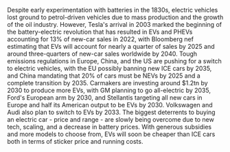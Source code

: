 Despite early experimentation with batteries in the 1830s, electric vehicles lost ground to petrol-driven vehicles due to mass production and the growth of the oil industry. However, Tesla's arrival in 2003 marked the beginning of the battery-electric revolution that has resulted in EVs and PHEVs accounting for 13% of new-car sales in 2022, with Bloomberg nef estimating that EVs will account for nearly a quarter of sales by 2025 and around three-quarters of new-car sales worldwide by 2040. Tough emissions regulations in Europe, China, and the US are pushing for a switch to electric vehicles, with the EU possibly banning new ICE cars by 2035, and China mandating that 20% of cars must be NEVs by 2025 and a complete transition by 2035. Carmakers are investing around $1.2tn by 2030 to produce more EVs, with GM planning to go all-electric by 2035, Ford's European arm by 2030, and Stellantis targeting all new cars in Europe and half its American output to be EVs by 2030. Volkswagen and Audi also plan to switch to EVs by 2033. The biggest deterrents to buying an electric car - price and range - are slowly being overcome due to new tech, scaling, and a decrease in battery prices. With generous subsidies and more models to choose from, EVs will soon be cheaper than ICE cars both in terms of sticker price and running costs.
